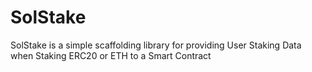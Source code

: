 # SolStake
 SolStake is a simple scaffolding library for providing User Staking Data when Staking ERC20 or ETH to a Smart Contract
